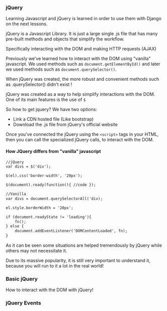 ### jQuery
Learning Javascript and jQuery is learned in order to use them with Django on the next
lessons.

jQuery is a Javascript Library. It is just a large single .js file that has many pre-built methods
and objects that simplify the workflow.

Specifically interacting with the DOM and making HTTP requests (AJAX)

Previously we've learned how to interact with the DOM using "vanilla" javascript.
We used methods such as ``document.getElementById()`` and later we used methods such as 
``document.querySelector()``.

When jQuery was created, the more robust and convenient methods such as .querySelector() didn't
exist !

jQuery was created as a way to help simplify interactions with the DOM. One of its main
features is the use of ``$``

So how to get jquery? We have two options:

- Link a CDN hosted file (Like bootstrap)
- Download the .js file from jQuery's official website

Once you've connected the jQuery using the ``<script>`` tags in your HTML, then you can call
the specialized jQuery calls, to interact with the DOM.

#### How JQuery differs from "vanilla" javascript

```markdown
//jQuery
var divs = $('div');

$(el).css('border-width', '20px');

$(document).ready(function(){ //code });
```

```markdown
//Vanilla
var divs = document.querySelectorAll('div);

el.style.borderWidth = '20px';

if (document.readyState != 'loading'){
    fn();
} else {
    document.addEventListener('DOMContentLoaded', fn);
}
```
As it can be seen some situations are helped tremendously by jQuery while others may not
necessitate it.

Due to its massive popularity, it is still very important to understand it, because you will
run to it a lot in the real world!

### Basic jQuery
How to interact with the DOM with jQuery!


### jQuery Events

